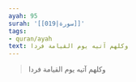 ```yaml
---
ayah: 95
surah: '[[019|سورة]]'
tags:
- quran/ayah
text: وكلهم آتيه يوم القيامة فردا
---
```

> وكلهم آتيه يوم القيامة فردا
